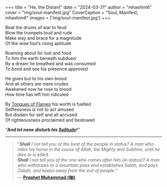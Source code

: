 +++
title = "He, the Distant"
date = "2024-03-31"
author = "mhashim6"
cover = "img/soul-manifest.jpg"
CoverCaption = "Soul, Manifest, mhashim6"
images = ['img/soul-manifest.jpg']
+++


Beat the drums of war to feud \
Blow the trumpets loud and rude \
Make way and brace for a magnitude \
Of the wise fool’s rising aptitude

Roaming about for lust and food \
To him the earth beneath subdued \
By a dream he breathed and was consumed \
To bond and see his presence approved

He gives but to his own brood \
And all others are mere crudes \
Awakened now he rose to brood \
How time has left him ridiculed

By [Tongues of Flames](/post/tongues-of-flame) his worth is fuelled \
Selflessness is not to act amused \
But disdain for self and all accused \
Of righteousness proclaimed and bestowed

 _"__And let none disturb his [Solitude](/post/solitude)!__"_

---
> "___Shall__ I not tell you of the best of the people in status? A man who rides his horse in the cause of Allah, the Mighty and Sublime, until he dies or is killed. \
> __Shall__ I not tell you of the one who comes after him (in status)?  A man who withdraws to a mountain pass and establishes Salah, and pays Zakah, and keeps away from the evil of people._" \
> — __[Prophet Muhammad (ﷺ)](https://sunnah.com/nasai:2569)__